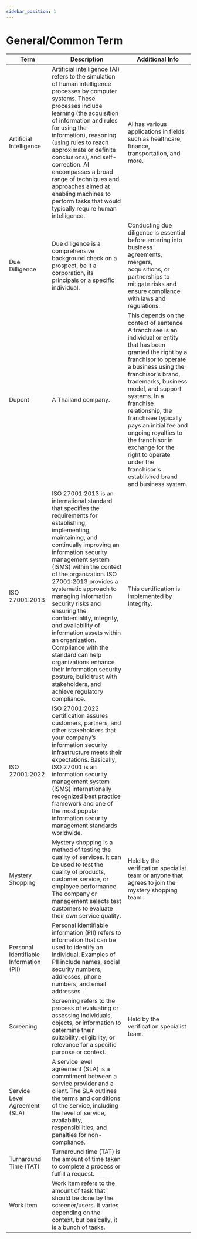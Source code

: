 ```yaml
---
sidebar_position: 1
---
```


# General/Common Term

| Term                                    | Description                                                                                                                                                                                                                                                                                                                                                                                                                                                                                                                                                                                                    | Additional Info                                                                                                                                                                                                                                                                                                                                                                                                                                           |
| --------------------------------------- | -------------------------------------------------------------------------------------------------------------------------------------------------------------------------------------------------------------------------------------------------------------------------------------------------------------------------------------------------------------------------------------------------------------------------------------------------------------------------------------------------------------------------------------------------------------------------------------------------------------- | --------------------------------------------------------------------------------------------------------------------------------------------------------------------------------------------------------------------------------------------------------------------------------------------------------------------------------------------------------------------------------------------------------------------------------------------------------- |
| Artificial Intelligence                 | Artificial intelligence (AI) refers to the simulation of human intelligence processes by computer systems. These processes include learning (the acquisition of information and rules for using the information), reasoning (using rules to reach approximate or definite conclusions), and self-correction. AI encompasses a broad range of techniques and approaches aimed at enabling machines to perform tasks that would typically require human intelligence.                                                                                                                                            | AI has various applications in fields such as healthcare, finance, transportation, and more.                                                                                                                                                                                                                                                                                                                                                              |
| Due Dilligence                          | Due diligence is a comprehensive background check on a prospect, be it a corporation, its principals or a specific individual.                                                                                                                                                                                                                                                                                                                                                                                                                                                                                 | Conducting due diligence is essential before entering into business agreements, mergers, acquisitions, or partnerships to mitigate risks and ensure compliance with laws and regulations.                                                                                                                                                                                                                                                                 |
| Dupont                                  | A Thailand company.                                                                                                                                                                                                                                                                                                                                                                                                                                                                                                                                                                                            | This depends on the context of sentence A franchisee is an individual or entity that has been granted the right by a franchisor to operate a business using the franchisor's brand, trademarks, business model, and support systems. In a franchise relationship, the franchisee typically pays an initial fee and ongoing royalties to the franchisor in exchange for the right to operate under the franchisor's established brand and business system. |
| ISO 27001:2013                          | ISO 27001:2013 is an international standard that specifies the requirements for establishing, implementing, maintaining, and continually improving an information security management system (ISMS) within the context of the organization. ISO 27001:2013 provides a systematic approach to managing information security risks and ensuring the confidentiality, integrity, and availability of information assets within an organization. Compliance with the standard can help organizations enhance their information security posture, build trust with stakeholders, and achieve regulatory compliance. | This certification is implemented by Integrity.                                                                                                                                                                                                                                                                                                                                                                                                           |
| ISO 27001:2022                          | ISO 27001:2022 certification assures customers, partners, and other stakeholders that your company’s information security infrastructure meets their expectations. Basically, ISO 27001 is an information security management system (ISMS) internationally recognized best practice framework and one of the most popular information security management standards worldwide.                                                                                                                                                                                                                                |                                                                                                                                                                                                                                                                                                                                                                                                                                                           |
| Mystery Shopping                        | Mystery shopping is a method of testing the quality of services. It can be used to test the quality of products, customer service, or employee performance. The company or management selects test customers to evaluate their own service quality.                                                                                                                                                                                                                                                                                                                                                            | Held by the verification specialist team or anyone that agrees to join the mystery shopping team.                                                                                                                                                                                                                                                                                                                                                         |
| Personal Identifiable Information (PII) | Personal identifiable information (PII) refers to information that can be used to identify an individual. Examples of PII include names, social security numbers, addresses, phone numbers, and email addresses.                                                                                                                                                                                                                                                                                                                                                                                               |                                                                                                                                                                                                                                                                                                                                                                                                                                                           |
| Screening                               | Screening refers to the process of evaluating or assessing individuals, objects, or information to determine their suitability, eligibility, or relevance for a specific purpose or context.                                                                                                                                                                                                                                                                                                                                                                                                                   | Held by the verification specialist team.                                                                                                                                                                                                                                                                                                                                                                                                                 |
| Service Level Agreement (SLA)           | A service level agreement (SLA) is a commitment between a service provider and a client. The SLA outlines the terms and conditions of the service, including the level of service, availability, responsibilities, and penalties for non-compliance.                                                                                                                                                                                                                                                                                                                                                           |                                                                                                                                                                                                                                                                                                                                                                                                                                                           |
| Turnaround Time (TAT)                   | Turnaround time (TAT) is the amount of time taken to complete a process or fulfill a request.                                                                                                                                                                                                                                                                                                                                                                                                                                                                                                                  |                                                                                                                                                                                                                                                                                                                                                                                                                                                           |
| Work Item                               | Work item refers to the amount of task that should be done by the screener/users. It varies depending on the context, but basically, it is a bunch of tasks.                                                                                                                                                                                                                                                                                                                                                                                                                                                   |                                                                                                                                                                                                                                                                                                                                                                                                                                                           |

